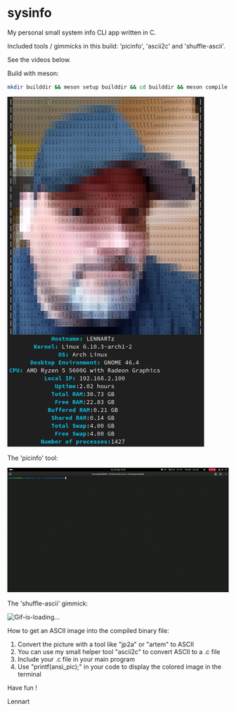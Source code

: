 # sysinfo
My personal small system info CLI app written in C.

Included tools / gimmicks in this build: 'picinfo', 'ascii2c' and 'shuffle-ascii'.

See the videos below.

Build with meson:

```bash
mkdir builddir && meson setup builddir && cd builddir && meson compile
```

<img src="sysinfo.png" alt="screenshot"></img>

The 'picinfo' tool:

<img src="output.gif" alt="picinfo-screenshot"></img>

The 'shuffle-ascii' gimmick:

<img src="shuffle-ascii.gif" alt="Gif-is-loading..."></img>

How to get an ASCII image into the compiled binary file:
1. Convert the picture with a tool like "jp2a" or "artem" to ASCII
2. You can use my small helper tool "ascii2c" to convert ASCII to a .c file
3. Include your .c file in your main program
4. Use "printf(ansi_pic);" in your code to display the colored image in the terminal

Have fun !

Lennart
